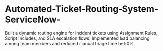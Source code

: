 # Automated-Ticket-Routing-System-ServiceNow-
Built a dynamic routing engine for incident tickets using Assignment Rules, Script Includes, and SLA escalation flows. Implemented load balancing among team members and reduced manual triage time by 50%.
